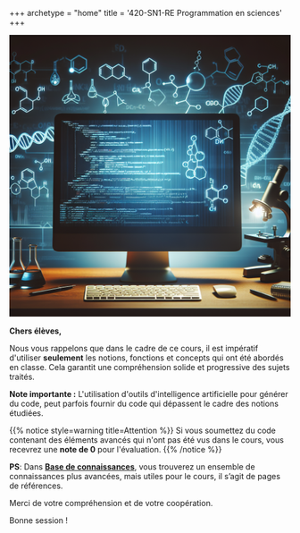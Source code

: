 +++
archetype = "home"
title = '420-SN1-RE  Programmation en sciences'
+++

![420-SN1-RE](./prog-sciences.jpg?width=20vw)


**Chers élèves,**

Nous vous rappelons que dans le cadre de ce cours, il est impératif d'utiliser **seulement** les notions, fonctions et concepts qui ont été abordés en classe. Cela garantit une compréhension solide et progressive des sujets traités.

**Note importante :** L'utilisation d'outils d'intelligence artificielle pour générer du code, peut parfois fournir du code qui dépassent le cadre des notions étudiées. 


{{% notice style=warning title=Attention %}}
Si vous soumettez du code contenant des éléments avancés qui n'ont pas été vus dans le cours, vous recevrez une **note de 0** pour l'évaluation.
{{% /notice %}}

**PS**: Dans [**Base de connaissances**](../Bases), vous trouverez un ensemble de connaissances plus avancées, mais utiles pour le cours, il s’agit de pages de références.


Merci de votre compréhension et de votre coopération.  

Bonne session !
